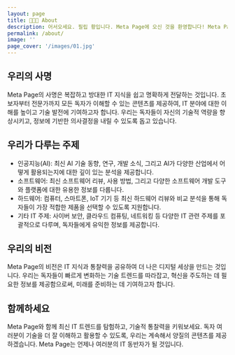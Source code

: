 ```yaml
---
layout: page
title: 👨🏻‍💻 About
description: 어서오세요. 필립 황입니다. Meta Page에 오신 것을 환영합니다! Meta Page에서는 인공지능(AI), 소프트웨어, 하드웨어 등 다양한 IT 분야의 최신 정보를 제공하는 종합 IT 블로그입니다. 우리는 빠르게 변화하는 기술 환경에서 독자들이 최신 트렌드를 이해하고 활용할 수 있도록 돕기 위해 노력하고 있습니다.
permalink: /about/
image: ''
page_cover: '/images/01.jpg'
---
```


## 우리의 사명
Meta Page의 사명은 복잡하고 방대한 IT 지식을 쉽고 명확하게 전달하는 것입니다. 초보자부터 전문가까지 모든 독자가 이해할 수 있는 콘텐츠를 제공하여, IT 분야에 대한 이해를 높이고 기술 발전에 기여하고자 합니다. 우리는 독자들이 자신의 기술적 역량을 향상시키고, 정보에 기반한 의사결정을 내릴 수 있도록 돕고 있습니다.

## 우리가 다루는 주제
- 인공지능(AI): 최신 AI 기술 동향, 연구, 개발 소식, 그리고 AI가 다양한 산업에서 어떻게 활용되는지에 대한 깊이 있는 분석을 제공합니다.
- 소프트웨어: 최신 소프트웨어 리뷰, 사용 방법, 그리고 다양한 소프트웨어 개발 도구와 플랫폼에 대한 유용한 정보를 다룹니다.
- 하드웨어: 컴퓨터, 스마트폰, IoT 기기 등 최신 하드웨어 리뷰와 비교 분석을 통해 독자들이 가장 적합한 제품을 선택할 수 있도록 지원합니다.
- 기타 IT 주제: 사이버 보안, 클라우드 컴퓨팅, 네트워킹 등 다양한 IT 관련 주제를 포괄적으로 다루며, 독자들에게 유익한 정보를 제공합니다.

## 우리의 비전
Meta Page의 비전은 IT 지식과 통찰력을 공유하여 더 나은 디지털 세상을 만드는 것입니다. 우리는 독자들이 빠르게 변화하는 기술 트렌드를 따라잡고, 혁신을 주도하는 데 필요한 정보를 제공함으로써, 미래를 준비하는 데 기여하고자 합니다.

## 함께하세요
Meta Page와 함께 최신 IT 트렌드를 탐험하고, 기술적 통찰력을 키워보세요. 독자 여러분이 기술을 더 잘 이해하고 활용할 수 있도록, 우리는 계속해서 양질의 콘텐츠를 제공하겠습니다. Meta Page는 언제나 여러분의 IT 동반자가 될 것입니다.
